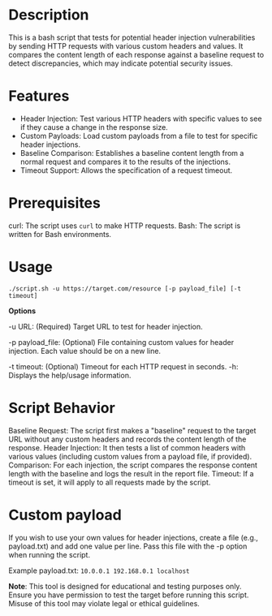 # Description
This is a bash script that tests for potential header injection vulnerabilities by sending HTTP requests with various custom headers and values. It compares the content length of each response against a baseline request to detect discrepancies, which may indicate potential security issues.

# Features
- Header Injection: Test various HTTP headers with specific values to see if they cause a change in the response size.
- Custom Payloads: Load custom payloads from a file to test for specific header injections.
- Baseline Comparison: Establishes a baseline content length from a normal request and compares it to the results of the injections.
- Timeout Support: Allows the specification of a request timeout.

# Prerequisites
curl: The script uses `curl` to make HTTP requests.
Bash: The script is written for Bash environments.

# Usage
`./script.sh -u https://target.com/resource [-p payload_file] [-t timeout]`

**Options** 

-u URL: (Required) Target URL to test for header injection.

-p payload_file: (Optional) File containing custom values for header injection. Each value should be on a new line.

-t timeout: (Optional) Timeout for each HTTP request in seconds.
-h: Displays the help/usage information.

# Script Behavior
Baseline Request: The script first makes a "baseline" request to the target URL without any custom headers and records the content length of the response.
Header Injection: It then tests a list of common headers with various values (including custom values from a payload file, if provided).
Comparison: For each injection, the script compares the response content length with the baseline and logs the result in the report file.
Timeout: If a timeout is set, it will apply to all requests made by the script.

# Custom payload
If you wish to use your own values for header injections, create a file (e.g., payload.txt) and add one value per line. Pass this file with the -p option when running the script.

Example payload.txt:
``10.0.0.1
192.168.0.1
localhost
``

**Note**: This tool is designed for educational and testing purposes only. Ensure you have permission to test the target before running this script. Misuse of this tool may violate legal or ethical guidelines.
